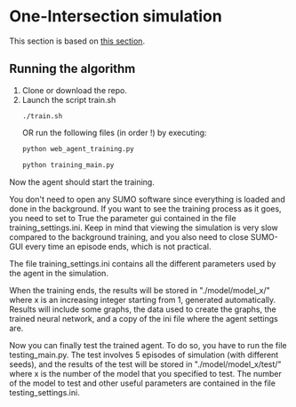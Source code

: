 # One-Intersection simulation

This section is based on [this section](https://github.com/AndreaVidali/Deep-QLearning-Agent-for-Traffic-Signal-Control#running-the-algorithm).

## Running the algorithm

1. Clone or download the repo.
2. Launch the script train.sh
     ```shell
    ./train.sh
    ```
    OR 
    run the following files (in order !) by executing:
    ```python
    python web_agent_training.py
    ```
    ```python
    python training_main.py
    ```
Now the agent should start the training.

You don't need to open any SUMO software since everything is loaded and done in the background. If you want to see the training process as it goes, you need to set to True the parameter gui contained in the file training_settings.ini. Keep in mind that viewing the simulation is very slow compared to the background training, and you also need to close SUMO-GUI every time an episode ends, which is not practical.

The file training_settings.ini contains all the different parameters used by the agent in the simulation.

When the training ends, the results will be stored in "./model/model_x/" where x is an increasing integer starting from 1, generated automatically. Results will include some graphs, the data used to create the graphs, the trained neural network, and a copy of the ini file where the agent settings are.

Now you can finally test the trained agent. To do so, you have to run the file testing_main.py. The test involves 5 episodes of simulation (with different seeds), and the results of the test will be stored in "./model/model_x/test/" where x is the number of the model that you specified to test. The number of the model to test and other useful parameters are contained in the file testing_settings.ini.